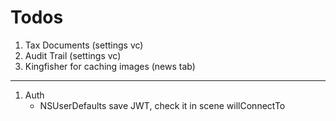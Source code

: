 


# Todos



1. Tax Documents (settings vc) 
1. Audit Trail (settings vc)
1. Kingfisher for caching images (news tab)




----

1. Auth
    - NSUserDefaults save JWT, check it in scene willConnectTo
